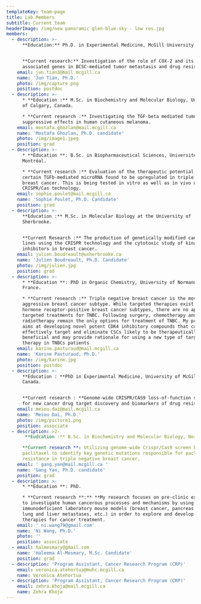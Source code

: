 ```yaml
---
templateKey: team-page
title: Lab Members
subtitle: Current team
headerImage: /img/new panoramic glen-blue-sky - low res.jpg
members:
  - description: >-
      **Education:** Ph.D. in Experimental Medicine, McGill University


      **Current research:** Investigation of the role of COX-2 and its
      associated genes in BCSC-mediated tumor metastasis and drug resistance.
    email: jun.tian3@mail.mcgill.ca
    name: 'Jun Tian, Ph.D.'
    photo: /img/capture.png
    position: postdoc
  - description: >-
      * **Education :** M.Sc. in Biochemistry and Molecular Biology, University
      of Calgary, Canada.

      * **Current research :** Investigating the TGF-beta mediated tumor
      suppressive effects in human cutaneous melanoma.
    email: mostafa.ghozlan@mail.mcgill.ca
    name: 'Mostafa Ghozlan, Ph.D. candidate'
    photo: /img/image1.jpeg
    position: grad
  - description: >-
      * **Education **: B.Sc. in Biopharmaceutical Sciences, Université de
      Montréal.

      * **Current research :** Evaluation of the therapeutic potential of a
      certain TGFb-mediated microRNA found to be upregulated in triple negative
      breast cancer. This is being tested in vitro as well as in vivo using
      CRISPR/Cas technology.
    email: sophie.poulet@mail.mcgill.ca
    name: 'Sophie Poulet, Ph.D. Candidate'
    position: grad
  - description: >-
      **Education :** M.Sc. in Molecular Biology at the University of
      Sherbrooke.


      **Current Research :** The production of genetically modified cancer cell
      lines using the CRISPR technology and the cytotoxic study of kinase
      inhibitors in breast cancer.
    email: julien.boudreault@usherbrooke.ca
    name: 'Julien Boudreault, Ph.D. Candidate'
    photo: /img/julien.jpg
    position: grad
  - description: >-
      * **Education **: PhD in Organic Chemistry, University of Normandie,
      France.

      * **Current research :** Triple negative breast cancer is the most
      aggressive breast cancer subtype. While targeted therapies exist for the
      hormone receptor-positive breast cancer subtypes, there are no approved
      targeted treatments for TNBC. Following surgery, chemotherapy and
      radiotherapy remain the only options for treatment of TNBC. My project
      aims at developing novel potent CDK4 inhibitory compounds that can
      effectively target and eliminate CSCs likely to be therapeutically
      beneficial and may provide rationale for using a new type of targeted
      therapy in TNBCs patients
    email: karine.pasturaud@mail.mcgill.ca
    name: 'Karine Pasturaud, Ph.D.'
    photo: /img/karine.jpg
    position: postdoc
  - description: >-
      **Education : **PhD in Experimental Medicine, University of McGill,
      Canada.


      **Current research : **Genome-wide CRISPR/CAS9 loss-of-function screening
      for new cancer drug target discovery and biomarkers of drug resistance.
    email: meiou.dai@mail.mcgill.ca
    name: 'Meiou Dai, Ph.D.'
    photo: /img/picture1.png
    position: associate
  - description: >2-
       **Eudcation :** B.Sc. in Biochemistry and Molecular Biology, Northeast Agricultural University, China.

      **Current research **: Utilizing genome-wide Crispr/Cas9 screen based on
      paclitaxel to identify key genetic mutations responsible for paclitaxel
      resistance in triple negative breast cancer.
    email: ' gang.yan@mail.mcgill.ca '
    name: 'Gang Yan, Ph.D. candidate'
    position: grad
  - description: >-
      * **Education **: PhD.

      * **Current research **:** **My research focuses on pre-clinic experiments
      to investigate human cancerous processes and mechanisms by using
      immunodeficient laboratory mouse models (breast cancer, pancreas cancer,
      lung and liver metastases, etc.) in order to explore and develop novel
      therapies for cancer treatment.
    email: ' ni.wang79@gmail.com'
    name: 'Ni Wang, Ph.D.'
    photo: ''
    position: associate
  - email: halmesmary@gmail.com
    name: 'Haleema Al-Mesmary, M.Sc. Candidate'
    position: grad
  - description: 'Program Assistant, Cancer Research Program (CRP)'
    email: veronica.atehortua@muhc.mcgill.ca
    name: Veronica Atehortua
  - description: 'Program Assistant, Cancer Research Program (CRP)'
    email: zehra.khoja@mail.mcgill.ca
    name: Zehra Khoja
---
```


